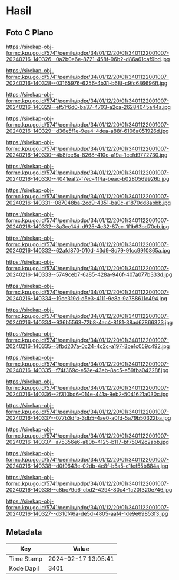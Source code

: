 # Hasil

## Foto C Plano

https://sirekap-obj-formc.kpu.go.id/5741/pemilu/pdpr/34/01/12/20/01/3401122001007-20240216-140326--0a2b0e6e-8721-458f-96b2-d86a61caf9bd.jpg

https://sirekap-obj-formc.kpu.go.id/5741/pemilu/pdpr/34/01/12/20/01/3401122001007-20240216-140328--03165976-6256-4b31-b68f-c9fc686696ff.jpg

https://sirekap-obj-formc.kpu.go.id/5741/pemilu/pdpr/34/01/12/20/01/3401122001007-20240216-140329--ef51f6d0-ba37-4703-a2ca-26284045a44a.jpg

https://sirekap-obj-formc.kpu.go.id/5741/pemilu/pdpr/34/01/12/20/01/3401122001007-20240216-140329--d36e5f1e-9ea4-4dea-a88f-6106a051926d.jpg

https://sirekap-obj-formc.kpu.go.id/5741/pemilu/pdpr/34/01/12/20/01/3401122001007-20240216-140330--4b8fce8a-8268-410e-a19a-1ccfd9772730.jpg

https://sirekap-obj-formc.kpu.go.id/5741/pemilu/pdpr/34/01/12/20/01/3401122001007-20240216-140330--4041eaf2-f7ec-4f4a-beac-b0280569926b.jpg

https://sirekap-obj-formc.kpu.go.id/5741/pemilu/pdpr/34/01/12/20/01/3401122001007-20240216-140331--087048ba-2cd9-4351-ba0c-a1870dd8abbb.jpg

https://sirekap-obj-formc.kpu.go.id/5741/pemilu/pdpr/34/01/12/20/01/3401122001007-20240216-140332--8a3cc14d-d925-4e32-87cc-1f1b63bd70cb.jpg

https://sirekap-obj-formc.kpu.go.id/5741/pemilu/pdpr/34/01/12/20/01/3401122001007-20240216-140332--62afd870-010d-43d9-8d79-91cc9910865a.jpg

https://sirekap-obj-formc.kpu.go.id/5741/pemilu/pdpr/34/01/12/20/01/3401122001007-20240216-140333--5749ceb7-6a85-428a-946f-407a077b333d.jpg

https://sirekap-obj-formc.kpu.go.id/5741/pemilu/pdpr/34/01/12/20/01/3401122001007-20240216-140334--19ce319d-d5e3-4111-9e8a-9a788611c494.jpg

https://sirekap-obj-formc.kpu.go.id/5741/pemilu/pdpr/34/01/12/20/01/3401122001007-20240216-140334--936b5563-72b8-4ac4-8181-38ad67866323.jpg

https://sirekap-obj-formc.kpu.go.id/5741/pemilu/pdpr/34/01/12/20/01/3401122001007-20240216-140335--3fbd207a-0c24-4c2c-a197-3be1c059c492.jpg

https://sirekap-obj-formc.kpu.go.id/5741/pemilu/pdpr/34/01/12/20/01/3401122001007-20240216-140335--f74f369c-e52e-43eb-8ac5-e59fba04228f.jpg

https://sirekap-obj-formc.kpu.go.id/5741/pemilu/pdpr/34/01/12/20/01/3401122001007-20240216-140336--2f310bd6-014e-441a-9eb2-5041621a030c.jpg

https://sirekap-obj-formc.kpu.go.id/5741/pemilu/pdpr/34/01/12/20/01/3401122001007-20240216-140337--077b3dfb-3db5-4ae0-a0fd-5a79b50322ba.jpg

https://sirekap-obj-formc.kpu.go.id/5741/pemilu/pdpr/34/01/12/20/01/3401122001007-20240216-140337--a75356e6-a80b-4125-b117-bf75042c2abb.jpg

https://sirekap-obj-formc.kpu.go.id/5741/pemilu/pdpr/34/01/12/20/01/3401122001007-20240216-140338--d0f9643e-02db-4c8f-b5a5-c1fef55b884a.jpg

https://sirekap-obj-formc.kpu.go.id/5741/pemilu/pdpr/34/01/12/20/01/3401122001007-20240216-140338--c8bc79d6-cbd2-4294-80c4-1c20f320e746.jpg

https://sirekap-obj-formc.kpu.go.id/5741/pemilu/pdpr/34/01/12/20/01/3401122001007-20240216-140327--d310f46a-de5d-4805-aaf4-1de9e69853f3.jpg


## Metadata

| Key        | Value               |
| ---------- | ------------------- |
| Time Stamp | 2024-02-17 13:05:41 |
| Kode Dapil | 3401                |



